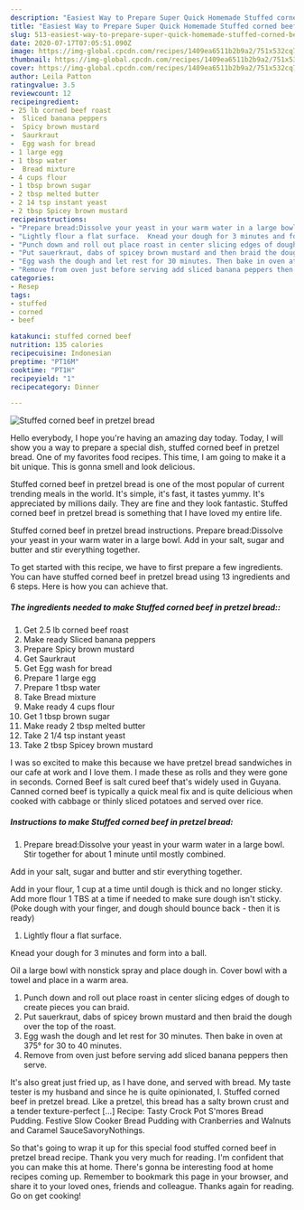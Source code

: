 ```yaml
---
description: "Easiest Way to Prepare Super Quick Homemade Stuffed corned beef in pretzel bread"
title: "Easiest Way to Prepare Super Quick Homemade Stuffed corned beef in pretzel bread"
slug: 513-easiest-way-to-prepare-super-quick-homemade-stuffed-corned-beef-in-pretzel-bread
date: 2020-07-17T07:05:51.090Z
image: https://img-global.cpcdn.com/recipes/1409ea6511b2b9a2/751x532cq70/stuffed-corned-beef-in-pretzel-bread-recipe-main-photo.jpg
thumbnail: https://img-global.cpcdn.com/recipes/1409ea6511b2b9a2/751x532cq70/stuffed-corned-beef-in-pretzel-bread-recipe-main-photo.jpg
cover: https://img-global.cpcdn.com/recipes/1409ea6511b2b9a2/751x532cq70/stuffed-corned-beef-in-pretzel-bread-recipe-main-photo.jpg
author: Leila Patton
ratingvalue: 3.5
reviewcount: 12
recipeingredient:
- 25 lb corned beef roast
-  Sliced banana peppers
-  Spicy brown mustard
-  Saurkraut
-  Egg wash for bread
- 1 large egg
- 1 tbsp water
-  Bread mixture
- 4 cups flour
- 1 tbsp brown sugar
- 2 tbsp melted butter
- 2 14 tsp instant yeast
- 2 tbsp Spicey brown mustard
recipeinstructions:
- "Prepare bread:Dissolve your yeast in your warm water in a large bowl. Stir together for about 1 minute until mostly combined.  Add in your salt, sugar and butter and stir everything together.  Add in your flour, 1 cup at a time until dough is thick and no longer sticky. Add more flour 1 TBS at a time if needed to make sure dough isn&#39;t sticky. (Poke dough with your finger, and dough should bounce back - then it is ready)"
- "Lightly flour a flat surface.  Knead your dough for 3 minutes and form into a ball.  Oil a large bowl with nonstick spray and place dough in. Cover bowl with a towel and place in a warm area."
- "Punch down and roll out place roast in center slicing edges of dough to create pieces you can braid."
- "Put sauerkraut, dabs of spicey brown mustard and then braid the dough over the top of the roast."
- "Egg wash the dough and let rest for 30 minutes. Then bake in oven at 375° for 30 to 40 minutes."
- "Remove from oven just before serving add sliced banana peppers then serve."
categories:
- Resep
tags:
- stuffed
- corned
- beef

katakunci: stuffed corned beef
nutrition: 135 calories
recipecuisine: Indonesian
preptime: "PT16M"
cooktime: "PT1H"
recipeyield: "1"
recipecategory: Dinner

---
```



![Stuffed corned beef in pretzel bread](https://img-global.cpcdn.com/recipes/1409ea6511b2b9a2/751x532cq70/stuffed-corned-beef-in-pretzel-bread-recipe-main-photo.jpg)

Hello everybody, I hope you're having an amazing day today. Today, I will show you a way to prepare a special dish, stuffed corned beef in pretzel bread. One of my favorites food recipes. This time, I am going to make it a bit unique. This is gonna smell and look delicious.

Stuffed corned beef in pretzel bread is one of the most popular of current trending meals in the world. It's simple, it's fast, it tastes yummy. It's appreciated by millions daily. They are fine and they look fantastic. Stuffed corned beef in pretzel bread is something that I have loved my entire life.

Stuffed corned beef in pretzel bread instructions. Prepare bread:Dissolve your yeast in your warm water in a large bowl. Add in your salt, sugar and butter and stir everything together.


To get started with this recipe, we have to first prepare a few ingredients. You can have stuffed corned beef in pretzel bread using 13 ingredients and 6 steps. Here is how you can achieve that.

##### The ingredients needed to make Stuffed corned beef in pretzel bread::

1. Get 2.5 lb corned beef roast
1. Make ready  Sliced banana peppers
1. Prepare  Spicy brown mustard
1. Get  Saurkraut
1. Get  Egg wash for bread
1. Prepare 1 large egg
1. Prepare 1 tbsp water
1. Take  Bread mixture
1. Make ready 4 cups flour
1. Get 1 tbsp brown sugar
1. Make ready 2 tbsp melted butter
1. Take 2 1/4 tsp instant yeast
1. Take 2 tbsp Spicey brown mustard


I was so excited to make this because we have pretzel bread sandwiches in our cafe at work and I love them. I made these as rolls and they were gone in seconds. Corned Beef is salt cured beef that&#39;s widely used in Guyana. Canned corned beef is typically a quick meal fix and is quite delicious when cooked with cabbage or thinly sliced potatoes and served over rice. 

##### Instructions to make Stuffed corned beef in pretzel bread:

1. Prepare bread:Dissolve your yeast in your warm water in a large bowl. Stir together for about 1 minute until mostly combined.

Add in your salt, sugar and butter and stir everything together.

Add in your flour, 1 cup at a time until dough is thick and no longer sticky. Add more flour 1 TBS at a time if needed to make sure dough isn&#39;t sticky. (Poke dough with your finger, and dough should bounce back - then it is ready)
1. Lightly flour a flat surface.

Knead your dough for 3 minutes and form into a ball.

Oil a large bowl with nonstick spray and place dough in. Cover bowl with a towel and place in a warm area.
1. Punch down and roll out place roast in center slicing edges of dough to create pieces you can braid.
1. Put sauerkraut, dabs of spicey brown mustard and then braid the dough over the top of the roast.
1. Egg wash the dough and let rest for 30 minutes. Then bake in oven at 375° for 30 to 40 minutes.
1. Remove from oven just before serving add sliced banana peppers then serve.


It&#39;s also great just fried up, as I have done, and served with bread. My taste tester is my husband and since he is quite opinionated, I. Stuffed corned beef in pretzel bread. Like a pretzel, this bread has a salty brown crust and a tender texture-perfect […] Recipe: Tasty Crock Pot S&#39;mores Bread Pudding. Festive Slow Cooker Bread Pudding with Cranberries and Walnuts and Caramel SauceSavoryNothings. 

So that's going to wrap it up for this special food stuffed corned beef in pretzel bread recipe. Thank you very much for reading. I'm confident that you can make this at home. There's gonna be interesting food at home recipes coming up. Remember to bookmark this page in your browser, and share it to your loved ones, friends and colleague. Thanks again for reading. Go on get cooking!
